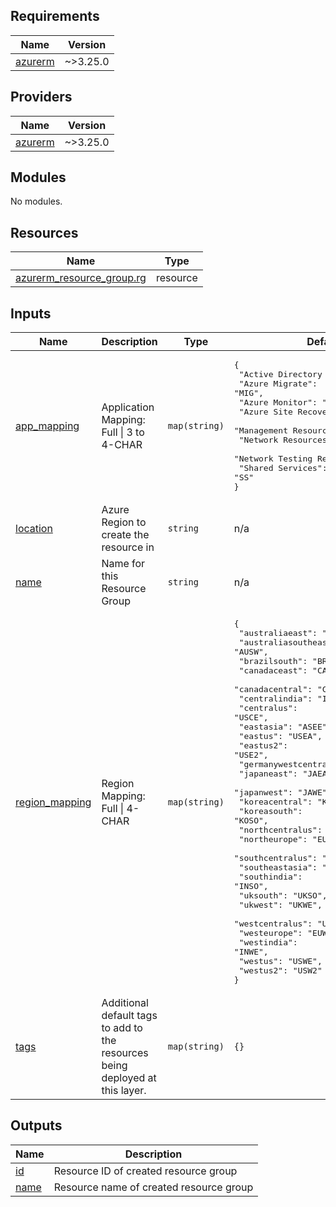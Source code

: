 <!-- BEGIN_TF_DOCS -->
## Requirements

| Name | Version |
|------|---------|
| <a name="requirement_azurerm"></a> [azurerm](#requirement\_azurerm) | ~>3.25.0 |

## Providers

| Name | Version |
|------|---------|
| <a name="provider_azurerm"></a> [azurerm](#provider\_azurerm) | ~>3.25.0 |

## Modules

No modules.

## Resources

| Name | Type |
|------|------|
| [azurerm_resource_group.rg](https://registry.terraform.io/providers/hashicorp/azurerm/latest/docs/resources/resource_group) | resource |

## Inputs

| Name | Description | Type | Default | Required |
|------|-------------|------|---------|:--------:|
| <a name="input_app_mapping"></a> [app\_mapping](#input\_app\_mapping) | Application Mapping: Full \| 3 to 4-CHAR | `map(string)` | <pre>{<br>  "Active Directory Resources": "ADS",<br>  "Azure Migrate": "MIG",<br>  "Azure Monitor": "AZM",<br>  "Azure Site Recovery": "ASR",<br>  "Management Resources": "MGT",<br>  "Network Resources": "NET",<br>  "Network Testing Resources": "NTEST",<br>  "Shared Services": "SS"<br>}</pre> | no |
| <a name="input_location"></a> [location](#input\_location) | Azure Region to create the resource in | `string` | n/a | yes |
| <a name="input_name"></a> [name](#input\_name) | Name for this Resource Group | `string` | n/a | yes |
| <a name="input_region_mapping"></a> [region\_mapping](#input\_region\_mapping) | Region Mapping: Full \| 4-CHAR | `map(string)` | <pre>{<br>  "australiaeast": "AUEA",<br>  "australiasoutheast": "AUSW",<br>  "brazilsouth": "BRSO",<br>  "canadaceast": "CAEA",<br>  "canadacentral": "CACE",<br>  "centralindia": "INCE",<br>  "centralus": "USCE",<br>  "eastasia": "ASEE",<br>  "eastus": "USEA",<br>  "eastus2": "USE2",<br>  "germanywestcentral": "GMWC",<br>  "japaneast": "JAEA",<br>  "japanwest": "JAWE",<br>  "koreacentral": "KOCE",<br>  "koreasouth": "KOSO",<br>  "northcentralus": "USNC",<br>  "northeurope": "EUNO",<br>  "southcentralus": "USSC",<br>  "southeastasia": "ASEA",<br>  "southindia": "INSO",<br>  "uksouth": "UKSO",<br>  "ukwest": "UKWE",<br>  "westcentralus": "USWC",<br>  "westeurope": "EUWE",<br>  "westindia": "INWE",<br>  "westus": "USWE",<br>  "westus2": "USW2"<br>}</pre> | no |
| <a name="input_tags"></a> [tags](#input\_tags) | Additional default tags to add to the resources being deployed at this layer. | `map(string)` | `{}` | no |

## Outputs

| Name | Description |
|------|-------------|
| <a name="output_id"></a> [id](#output\_id) | Resource ID of created resource group |
| <a name="output_name"></a> [name](#output\_name) | Resource name of created resource group |
<!-- END_TF_DOCS -->